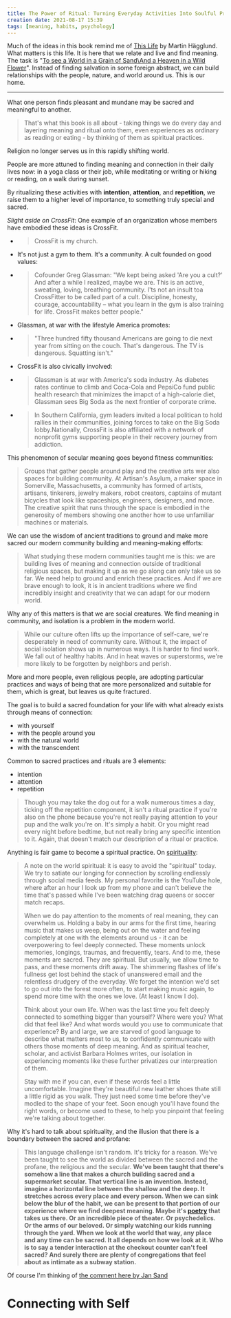 ```yaml
---
title: The Power of Ritual: Turning Everyday Activities Into Soulful Practices
creation date: 2021-08-17 15:39
tags: [meaning, habits, psychology]
---
```


Much of the ideas in this book remind me of [This Life](This-Life.md) by Martin Hägglund. What matters is this life. It is here that we relate and live and find meaning. The task is "[To see a World in a Grain of Sand\\And a Heaven in a Wild Flower](https://www.poetryfoundation.org/poems/43650/auguries-of-innocence)". Instead of finding salvation in some foreign abstract, we can build relationships with the people, nature, and world around us. This is our home.

---

What one person finds pleasant and mundane may be sacred and meaningful to another.

> That's what this book is all about - taking things we do every day and layering meaning and ritual onto them, even experiences as ordinary as reading or eating - by thinking of them as spiritual practices.

Religion no longer serves us in this rapidly shifting world. 

People are more attuned to finding meaning and connection in their daily lives now: in a yoga class or their job, while meditating or writing or hiking or reading, on a walk during sunset. 

By ritualizing these activities with **intention**, **attention**, and **repetition**, we raise them to a higher level of importance, to something truly special and sacred. 

*Slight aside on CrossFit*: One example of an organization whose members have embodied these ideas is CrossFit.

- > CrossFit is my church.
- It's not just a gym to them. It's a community. A cult founded on good values:
- > Cofounder Greg Glassman: "We kept being asked 'Are you a cult?' And after a while I realized, maybe we are. This is an active, sweating, loving, breathing community. I'ts not an insult toa CrossFitter to be called part of a cult. Discipline, honesty, courage, accountability – what you learn in the gym is also training for life. CrossFit makes better people."
- Glassman, at war with the lifestyle America promotes:
- > "Three hundred fifty thousand Americans are going to die next year from sitting on the couch. That's dangerous. The TV is dangerous. Squatting isn't."
- CrossFit is also civically involved:
- > Glassman is at war with America's soda industry. As diabetes rates continue to climb and Coca-Cola and PepsiCo fund public health research that minimizes the imapct of a high-calorie diet, Glassman sees Big Soda as the next frontier of corporate crime.
- > In Southern California, gym leaders invited a local politican to hold rallies in their communities, joining forces to take on the Big Soda lobby.Nationally, CrossFit is also affiliated with a network of nonprofit gyms supporting people in their recovery journey from addiction.

This phenomenon of secular meaning goes beyond fitness communities:

> Groups that gather people around play and the creative arts wer also spaces for building community. At Artisan's Asylum, a maker space in Somerville, Massachusetts, a community has formed of artists, artisans, tinkerers, jewelry makers, robot creators, captains of mutant bicycles that look like spaceships, engineers, designers, and more. The creative spirit that runs through the space is embodied in the generosity of members showing one another how to use unfamiliar machines or materials.

We can use the wisdom of ancient traditions to ground and make more sacred our modern community building and meaning-making efforts:

> What studying these modern communities taught me is this: we are building lives of meaning and connection outside of traditional religious spaces, but making it up as we go along can only take us so far. We need help to ground and enrich these practices. And if we are brave enough to look, it is in ancient traditions where we find incredibly insight and creativity that we can adapt for our modern world.

Why any of this matters is that we are social creatures. We find meaning in community, and isolation is a problem in the modern world.

> While our culture often lifts up the importance of self-care, we're desperately in need of community care. Without it, the impact of social isolation shows up in numerous ways. It is harder to find work. We fall out of healthy habits. And in heat waves or superstorms, we're more likely to be forgotten by neighbors and perish.

More and more people, even religious people, are adopting particular practices and ways of being that are more personalized and suitable for them, which is great, but leaves us quite fractured.

The goal is to build a sacred foundation for your life with what already exists through means of connection: 

- with yourself
- with the people around you
- with the natural world
- with the transcendent

Common to sacred practices and rituals are 3 elements:

- intention
- attention
- repetition

> Though you may take the dog out for a walk numerous times a day, ticking off the repetition component, it isn't a ritual practice if you're also on the phone because you're not really paying attention to your pup and the walk you're on. It's simply a habit. Or you might read every night before bedtime, but not really bring any specific intention to it. Again, that doesn't match our description of a ritual or practice.

Anything is fair game to become a spiritual practice. On [spirituality](private/personal/spirituality-summer-grass.md):

> A note on the world spiritual: it is easy to avoid the "spiritual" today. We try to satiate our longing for connection by scrolling endlessly through social media feeds. My personal favorite is the YouTube hole, where after an hour I look up from my phone and can't believe the time that's passed while I've been watching drag queens or soccer match recaps.
> 
> When we do pay attention to the moments of real meaning, they can overwhelm us. Holding a baby in our arms for the first time, hearing music that makes us weep, being out on the water and feeling completely at one with the elements around us - it can be overpowering to feel deeply connected. These moments unlock memories, longings, traumas, and frequently, tears. And to me, these moments are sacred. They are spiritual. But usually, we allow time to pass, and these moments drift away. The shimmering flashes of life's fullness get lost behind the stack of unanswered email and the relentless drudgery of the everyday. We forget the intention we'd set to go out into the forest more often, to start making music again, to spend more time with the ones we love. (At least I know I do).
> 
> Think about your own life. When was the last time you felt deeply connected to something bigger than yourself? Where were you? What did that feel like? And what words would you use to communicate that experience? By and large, we are starved of good language to describe what matters most to us, to confidently communicate with others those moments of deep meaning. And as spiritual teacher, scholar, and activist Barbara Holmes writes, our isolation in experiencing moments like these further privatizes our interpreation of them.
> 
> Stay with me if you can, even if these words feel a little uncomfortable. Imagine they're beautiful new leather shoes thate still a little rigid as you walk. They just need some time before they've modled to the shape of your feet. Soon enough you'll have found the right words, or become used to these, to help you pinpoint that feeling we're talking about together. 

Why it's hard to talk about spirituality, and the illusion that there is a boundary between the sacred and profane:

> This language challenge isn't random. It's tricky for a reason. We've been taught to see the world as divided between the sacred and the profane, the religious and the secular. **We've been taught that there's somehow a line that makes a church building sacred and a supermarket secular. That vertical line is an invention. Instead, imagine a horizontal line between the shallow and the deep. It stretches across every place and every person. When we can sink below the blur of the habit, we can be present to that portion of our experience where we find deepest meaning. Maybe it's [poetry](notes/Poems/Poems-directory.md) that takes us there. Or an incredible piece of theater. Or psychedelics. Or the arms of our beloved. Or simply watching our kids running through the yard. When we look at the world that way, any place and any time can be sacred. It all depends on how we look at it. Who is to say a tender interaction at the checkout counter can't feel sacred? And surely there are plenty of congregations that feel about as intimate as a subway station.**

Of course I'm thinking of [the comment here by Jan Sand](private/personal/weekly/2021-W34.md)

# Connecting with Self
